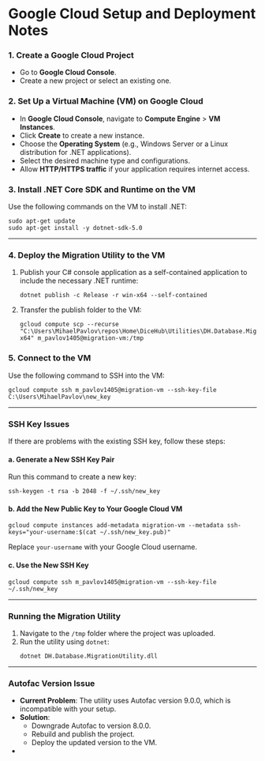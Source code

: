 # Google Cloud Setup and Deployment Notes

### **1. Create a Google Cloud Project**

- Go to **Google Cloud Console**.
- Create a new project or select an existing one.

### **2. Set Up a Virtual Machine (VM) on Google Cloud**

- In **Google Cloud Console**, navigate to **Compute Engine** > **VM Instances**.
- Click **Create** to create a new instance.
- Choose the **Operating System** (e.g., Windows Server or a Linux distribution for .NET applications).
- Select the desired machine type and configurations.
- Allow **HTTP/HTTPS traffic** if your application requires internet access.

### **3. Install .NET Core SDK and Runtime on the VM**

Use the following commands on the VM to install .NET:

```
sudo apt-get update  
sudo apt-get install -y dotnet-sdk-5.0  
```

---

### **4. Deploy the Migration Utility to the VM**

1. Publish your C# console application as a self-contained application to include the necessary .NET runtime:
   ```
   dotnet publish -c Release -r win-x64 --self-contained
   ```
2. Transfer the publish folder to the VM:
   ```
   gcloud compute scp --recurse "C:\Users\MihaelPavlov\repos\Home\DiceHub\Utilities\DH.Database.MigrationUtility\bin\Release\net8.0\linux-x64" m_pavlov1405@migration-vm:/tmp
   ```

### **5. Connect to the VM**

Use the following command to SSH into the VM:

```
gcloud compute ssh m_pavlov1405@migration-vm --ssh-key-file C:\Users\MihaelPavlov\new_key
```

---

### **SSH Key Issues**

If there are problems with the existing SSH key, follow these steps:

#### a. **Generate a New SSH Key Pair**

Run this command to create a new key:

```
ssh-keygen -t rsa -b 2048 -f ~/.ssh/new_key
```

#### b. **Add the New Public Key to Your Google Cloud VM**

```
gcloud compute instances add-metadata migration-vm --metadata ssh-keys="your-username:$(cat ~/.ssh/new_key.pub)"
```

Replace `your-username` with your Google Cloud username.

#### c. **Use the New SSH Key**

```
gcloud compute ssh m_pavlov1405@migration-vm --ssh-key-file ~/.ssh/new_key
```

---

### **Running the Migration Utility**

1. Navigate to the `/tmp` folder where the project was uploaded.
2. Run the utility using `dotnet`:
   ```
   dotnet DH.Database.MigrationUtility.dll
   ```

---

### **Autofac Version Issue**

- **Current Problem**: The utility uses Autofac version 9.0.0, which is incompatible with your setup.
- **Solution**:
  - Downgrade Autofac to version 8.0.0.
  - Rebuild and publish the project.
  - Deploy the updated version to the VM.
-
